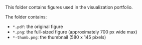 This folder contains figures used in the visualization portfolio.

The folder contains:

- `*.pdf`: the original figure
- `*.png`: the full-sized figure (approximately 700 px wide max)
- `*-thumb.png`: the thumbnail (580 x 145 pixels)
